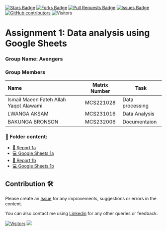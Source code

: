 
<a href="https://github.com/drshahizan/BDM/stargazers"><img src="https://img.shields.io/github/stars/drshahizan/BDM" alt="Stars Badge"/></a>
<a href="https://github.com/drshahizan/BDM/network/members"><img src="https://img.shields.io/github/forks/drshahizan/BDM" alt="Forks Badge"/></a>
<a href="https://github.com/drshahizan/BDM/pulls"><img src="https://img.shields.io/github/issues-pr/drshahizan/BDM" alt="Pull Requests Badge"/></a>
<a href="https://github.com/drshahizan/BDM"><img src="https://img.shields.io/github/issues/drshahizan/BDM" alt="Issues Badge"/></a>
<a href="https://github.com/drshahizan/BDM/graphs/contributors"><img alt="GitHub contributors" src="https://img.shields.io/github/contributors/drshahizan/BDM?color=2b9348"></a>
![Visitors](https://api.visitorbadge.io/api/visitors?path=https%3A%2F%2Fgithub.com%2Fdrshahizan%2BDM&labelColor=%23d9e3f0&countColor=%23697689&style=flat)

# Assignment 1: Data analysis using Google Sheets

### Group Name: Avengers
### Group Members

| Name                                     | Matrix Number | Task |
| :---------------------------------------- | :-------------: | ------------- |
| Ismail Maeen Fateh Allah Yaqot Alawami   |  MCS221028    |   Data processing   |
|LWANGA AKSAM              |  MCS231016    | Data Analysis     |
|BAKUNGA BRONSON             |   MCS232006   |   Documentaion   |


### 📂 Folder content:
* [📖 Report 1a](https://docs.google.com/document/d/1d8lAte2XbXgsSVBCIlq5_U4hEvzOyaXd3T4UpDUI_lY/edit?usp=sharing)
* [💻 Google Sheets 1a](https://docs.google.com/spreadsheets/d/14fhPW8gNuXXhLbTgwL23MfEhfuC6Bw5qo30YlJ0wxJk/edit?usp=sharing)
* [📖 Report 1b](https://docs.google.com/document/d/1dg-VClMDt5iBRZzH6KIYJhNYQpirEdEmcQGltqATQ2M/edit?usp=sharing)
* [💻 Google Sheets 1b](https://docs.google.com/spreadsheets/d/1ojHp1AMrvox3LZHbnYsWQnhJyfigCmyNs5Uvv4kGZdI/edit?usp=sharing)

## Contribution 🛠️
Please create an [Issue](https://github.com/drshahizan/BDM/issues) for any improvements, suggestions or errors in the content.

You can also contact me using [Linkedin](https://www.linkedin.com/in/drshahizan/) for any other queries or feedback.

[![Visitors](https://api.visitorbadge.io/api/visitors?path=https%3A%2F%2Fgithub.com%2Fdrshahizan&labelColor=%23697689&countColor=%23555555&style=plastic)](https://visitorbadge.io/status?path=https%3A%2F%2Fgithub.com%2Fdrshahizan)
![](https://hit.yhype.me/github/profile?user_id=81284918)

